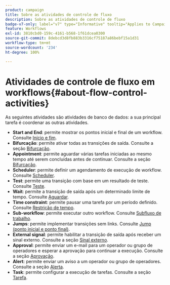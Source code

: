 ```yaml
---
product: campaign
title: Sobre as atividades de controle de fluxo
description: Sobre as atividades de controle de fluxo
badge-v7-only: label="v7" type="Informative" tooltip="Applies to Campaign Classic v7 only"
feature: Workflows
exl-id: 3810cbd0-159c-4161-b568-1f61dcea0300
source-git-commit: 8debcd3d8fb883b3316cf75187a86bebf15a1d31
workflow-type: tm+mt
source-wordcount: '234'
ht-degree: 100%

---
```


# Atividades de controle de fluxo em workflows{#about-flow-control-activities}



As seguintes atividades são atividades de banco de dados: a sua principal tarefa é coordenar as outras atividades.

* **Start and End**: permite mostrar os pontos inicial e final de um workflow. Consulte [Início e fim](start-and-end.md).
* **Bifurcação**: permite ativar todas as transições de saída. Consulte a seção [Bifurcação](fork.md).
* **Appointment**: permite aguardar várias tarefas iniciadas ao mesmo tempo até serem concluídas antes de continuar. Consulte a seção [Bifurcação](fork.md).
* **Scheduler**: permite definir um agendamento de execução de workflow. Consulte [Scheduler](scheduler.md).
* **Test**: permite uma transição com base em um resultado de teste. Consulte [Teste](test.md).
* **Wait**: permite a transição de saída após um determinado limite de tempo. Consulte [Aguardar](wait.md).
* **Time constraint**: permite pausar uma tarefa por um período definido. Consulte [Restrição de tempo](time-constraint.md).
* **Sub-workflow**: permite executar outro workflow. Consulte [Subfluxo de trabalho](sub-workflow.md).
* **Jumps**: permite implementar transições sem links. Consulte [Jump (ponto inicial e ponto final)](jump--start-point-and-end-point-.md).
* **External signal**: permite habilitar a transição de saída após receber um sinal externo. Consulte a seção [Sinal externo](external-signal.md).
* **Approval**: permite enviar um e-mail para um operador ou grupo de operadores e esperar a aprovação para continuar a execução. Consulte a seção [Aprovação](approval.md).
* **Alert**: permite enviar um aviso a um operador ou grupo de operadores. Consulte a seção [Alerta](alert.md).
* **Task**: permite configurar a execução de tarefas. Consulte a seção [Tarefa](task.md).

